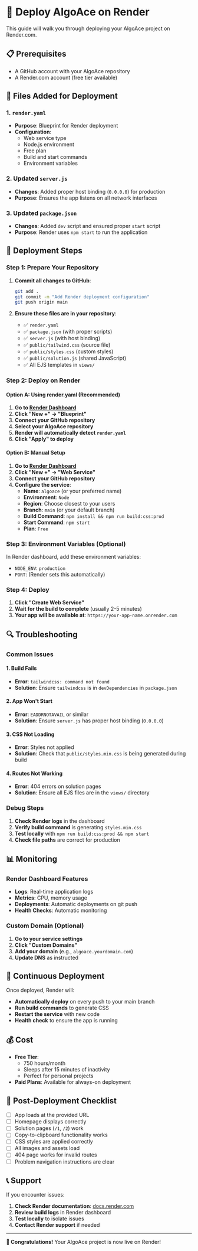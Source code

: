 # 🚀 Deploy AlgoAce on Render

This guide will walk you through deploying your AlgoAce project on Render.com.

## 📋 Prerequisites

- A GitHub account with your AlgoAce repository
- A Render.com account (free tier available)

## 🔧 Files Added for Deployment

### 1. `render.yaml`
- **Purpose**: Blueprint for Render deployment
- **Configuration**: 
  - Web service type
  - Node.js environment
  - Free plan
  - Build and start commands
  - Environment variables

### 2. Updated `server.js`
- **Changes**: Added proper host binding (`0.0.0.0`) for production
- **Purpose**: Ensures the app listens on all network interfaces

### 3. Updated `package.json`
- **Changes**: Added `dev` script and ensured proper `start` script
- **Purpose**: Render uses `npm start` to run the application

## 🚀 Deployment Steps

### Step 1: Prepare Your Repository

1. **Commit all changes to GitHub**:
   ```bash
   git add .
   git commit -m "Add Render deployment configuration"
   git push origin main
   ```

2. **Ensure these files are in your repository**:
   - ✅ `render.yaml`
   - ✅ `package.json` (with proper scripts)
   - ✅ `server.js` (with host binding)
   - ✅ `public/tailwind.css` (source file)
   - ✅ `public/styles.css` (custom styles)
   - ✅ `public/solution.js` (shared JavaScript)
   - ✅ All EJS templates in `views/`

### Step 2: Deploy on Render

#### Option A: Using render.yaml (Recommended)

1. **Go to [Render Dashboard](https://dashboard.render.com/)**
2. **Click "New +" → "Blueprint"**
3. **Connect your GitHub repository**
4. **Select your AlgoAce repository**
5. **Render will automatically detect `render.yaml`**
6. **Click "Apply" to deploy**

#### Option B: Manual Setup

1. **Go to [Render Dashboard](https://dashboard.render.com/)**
2. **Click "New +" → "Web Service"**
3. **Connect your GitHub repository**
4. **Configure the service**:
   - **Name**: `algoace` (or your preferred name)
   - **Environment**: `Node`
   - **Region**: Choose closest to your users
   - **Branch**: `main` (or your default branch)
   - **Build Command**: `npm install && npm run build:css:prod`
   - **Start Command**: `npm start`
   - **Plan**: `Free`

### Step 3: Environment Variables (Optional)

In Render dashboard, add these environment variables:
- `NODE_ENV`: `production`
- `PORT`: (Render sets this automatically)

### Step 4: Deploy

1. **Click "Create Web Service"**
2. **Wait for the build to complete** (usually 2-5 minutes)
3. **Your app will be available at**: `https://your-app-name.onrender.com`

## 🔍 Troubleshooting

### Common Issues

#### 1. Build Fails
- **Error**: `tailwindcss: command not found`
- **Solution**: Ensure `tailwindcss` is in `devDependencies` in `package.json`

#### 2. App Won't Start
- **Error**: `EADDRNOTAVAIL` or similar
- **Solution**: Ensure `server.js` has proper host binding (`0.0.0.0`)

#### 3. CSS Not Loading
- **Error**: Styles not applied
- **Solution**: Check that `public/styles.min.css` is being generated during build

#### 4. Routes Not Working
- **Error**: 404 errors on solution pages
- **Solution**: Ensure all EJS files are in the `views/` directory

### Debug Steps

1. **Check Render logs** in the dashboard
2. **Verify build command** is generating `styles.min.css`
3. **Test locally** with `npm run build:css:prod && npm start`
4. **Check file paths** are correct for production

## 📊 Monitoring

### Render Dashboard Features
- **Logs**: Real-time application logs
- **Metrics**: CPU, memory usage
- **Deployments**: Automatic deployments on git push
- **Health Checks**: Automatic monitoring

### Custom Domain (Optional)
1. **Go to your service settings**
2. **Click "Custom Domains"**
3. **Add your domain** (e.g., `algoace.yourdomain.com`)
4. **Update DNS** as instructed

## 🔄 Continuous Deployment

Once deployed, Render will:
- **Automatically deploy** on every push to your main branch
- **Run build commands** to generate CSS
- **Restart the service** with new code
- **Health check** to ensure the app is running

## 💰 Cost

- **Free Tier**: 
  - 750 hours/month
  - Sleeps after 15 minutes of inactivity
  - Perfect for personal projects
- **Paid Plans**: Available for always-on deployment

## 🎯 Post-Deployment Checklist

- [ ] App loads at the provided URL
- [ ] Homepage displays correctly
- [ ] Solution pages (`/1`, `/2`) work
- [ ] Copy-to-clipboard functionality works
- [ ] CSS styles are applied correctly
- [ ] All images and assets load
- [ ] 404 page works for invalid routes
- [ ] Problem navigation instructions are clear

## 📞 Support

If you encounter issues:
1. **Check Render documentation**: [docs.render.com](https://docs.render.com)
2. **Review build logs** in Render dashboard
3. **Test locally** to isolate issues
4. **Contact Render support** if needed

---

**🎉 Congratulations!** Your AlgoAce project is now live on Render!
